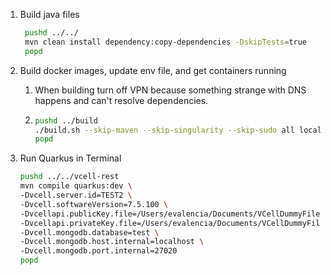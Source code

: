 
1. Build java files 
   ``` bash 
    pushd ../../
    mvn clean install dependency:copy-dependencies -DskipTests=true
    popd
    ```

2. Build docker images, update env file, and get containers running
   1. When building turn off VPN because something strange with DNS happens and can't resolve dependencies.
   2. 
       ```bash
       pushd ../build
       ./build.sh --skip-maven --skip-singularity --skip-sudo all localhost:5000/virtualcell dev_zeke
       popd
      ```

3. Run Quarkus in Terminal
   ``` bash 
   pushd ../../vcell-rest
   mvn compile quarkus:dev \
   -Dvcell.server.id=TEST2 \
   -Dvcell.softwareVersion=7.5.100 \
   -Dvcellapi.publicKey.file=/Users/evalencia/Documents/VCellDummyFiles/apiKeys.pem \
   -Dvcellapi.privateKey.file=/Users/evalencia/Documents/VCellDummyFiles/apiKeys \
   -Dvcell.mongodb.database=test \
   -Dvcell.mongodb.host.internal=localhost \
   -Dvcell.mongodb.port.internal=27020
   popd
   ```